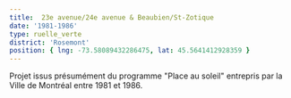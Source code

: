 ```yaml
---
title:  23e avenue/24e avenue & Beaubien/St-Zotique
date: '1981-1986'
type: ruelle_verte
district: 'Rosemont'
position: { lng: -73.58089432286475, lat: 45.5641412928359 }
---
```


Projet issus présumément du programme "Place au soleil" entrepris par la Ville de Montréal entre 1981 et 1986.
